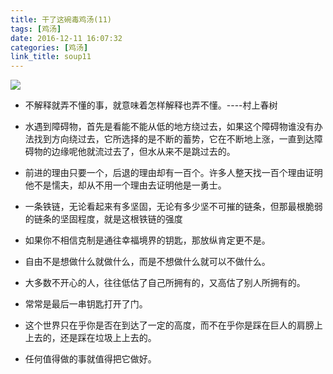 ```yaml
---
title: 干了这碗毒鸡汤(11)
tags: [鸡汤]
date: 2016-12-11 16:07:32
categories: [鸡汤]
link_title: soup11
---
```

![](http://onxkn9cbz.bkt.clouddn.com/photo03.jpg)

- 不解释就弄不懂的事，就意味着怎样解释也弄不懂。----村上春树

- 水遇到障碍物，首先是看能不能从低的地方绕过去，如果这个障碍物谁没有办法找到方向绕过去，它所选择的是不断的蓄势，它在不断地上涨，一直到达障碍物的边缘呢他就流过去了，但水从来不是跳过去的。

- 前进的理由只要一个，后退的理由却有一百个。许多人整天找一百个理由证明他不是懦夫，却从不用一个理由去证明他是一勇士。

<!--more-->

- 一条铁链，无论看起来有多坚固，无论有多少坚不可摧的链条，但那最根脆弱的链条的坚固程度，就是这根铁链的强度

- 如果你不相信克制是通往幸福境界的钥匙，那放纵肯定更不是。


- 自由不是想做什么就做什么，而是不想做什么就可以不做什么。

- 大多数不开心的人，往往低估了自己所拥有的，又高估了别人所拥有的。

- 常常是最后一串钥匙打开了门。

- 这个世界只在乎你是否在到达了一定的高度，而不在乎你是踩在巨人的肩膀上上去的，还是踩在垃圾上上去的。

- 任何值得做的事就值得把它做好。
